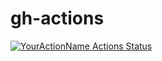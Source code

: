 # gh-actions

[![YourActionName Actions Status](https://github.com/t-kimber/gh-actions/workflows/my_gh_actions_tests/badge.svg)](https://github.com/t-kimber/gh-action/actions)
